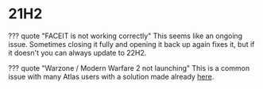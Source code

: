 # 21H2

??? quote "FACEIT is not working correctly"
    This seems like an ongoing issue. Sometimes closing it fully and opening it back up again fixes it, but if it doesn't you can always update to 22H2.
  
??? quote "Warzone / Modern Warfare 2 not launching"
    This is a common issue with many Atlas users with a solution made already [here](https://github.com/Atlas-OS/Atlas/discussions/362).
